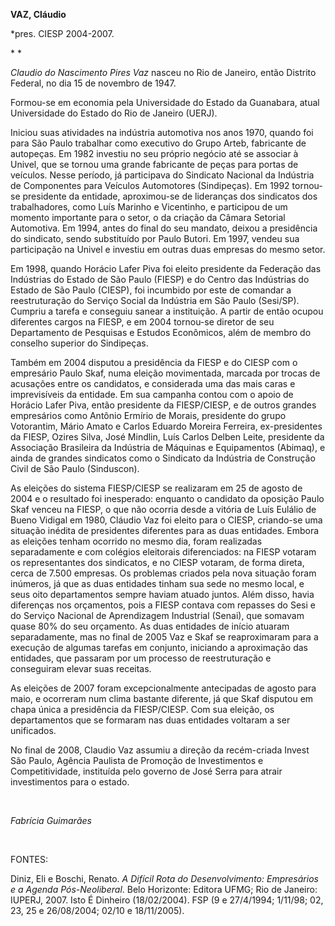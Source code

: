 **VAZ, Cláudio**

\*pres. CIESP 2004-2007.

* *

*Claudio do Nascimento Pires Vaz* nasceu no Rio de Janeiro, então
Distrito Federal, no dia 15 de novembro de 1947.

Formou-se em economia pela Universidade do Estado da Guanabara, atual
Universidade do Estado do Rio de Janeiro (UERJ).

Iniciou suas atividades na indústria automotiva nos anos 1970, quando
foi para São Paulo trabalhar como executivo do Grupo Arteb, fabricante
de autopeças. Em 1982 investiu no seu próprio negócio até se associar à
Univel, que se tornou uma grande fabricante de peças para portas de
veículos. Nesse período, já participava do Sindicato Nacional da
Indústria de Componentes para Veículos Automotores (Sindipeças). Em 1992
tornou-se presidente da entidade, aproximou-se de lideranças dos
sindicatos dos trabalhadores, como Luís Marinho e Vicentinho, e
participou de um momento importante para o setor, o da criação da Câmara
Setorial Automotiva. Em 1994, antes do final do seu mandato, deixou a
presidência do sindicato, sendo substituído por Paulo Butori. Em 1997,
vendeu sua participação na Univel e investiu em outras duas empresas do
mesmo setor.

Em 1998, quando Horácio Lafer Piva foi eleito presidente da Federação
das Indústrias do Estado de São Paulo (FIESP) e do Centro das Indústrias
do Estado de São Paulo (CIESP), foi incumbido por este de comandar a
reestruturação do Serviço Social da Indústria em São Paulo (Sesi/SP).
Cumpriu a tarefa e conseguiu sanear a instituição. A partir de então
ocupou diferentes cargos na FIESP, e em 2004 tornou-se diretor de seu
Departamento de Pesquisas e Estudos Econômicos, além de membro do
conselho superior do Sindipeças.

Também em 2004 disputou a presidência da FIESP e do CIESP com o
empresário Paulo Skaf, numa eleição movimentada, marcada por trocas de
acusações entre os candidatos, e considerada uma das mais caras e
imprevisíveis da entidade. Em sua campanha contou com o apoio de Horácio
Lafer Piva, então presidente da FIESP/CIESP, e de outros grandes
empresários como Antônio Ermírio de Morais, presidente do grupo
Votorantim, Mário Amato e Carlos Eduardo Moreira Ferreira,
ex-presidentes da FIESP, Ozires Silva, José Mindlin, Luís Carlos Delben
Leite, presidente da Associação Brasileira da Indústria de Máquinas e
Equipamentos (Abimaq), e ainda de grandes sindicatos como o Sindicato da
Indústria de Construção Civil de São Paulo (Sinduscon).

As eleições do sistema FIESP/CIESP se realizaram em 25 de agosto de 2004
e o resultado foi inesperado: enquanto o candidato da oposição Paulo
Skaf venceu na FIESP, o que não ocorria desde a vitória de Luís Eulálio
de Bueno Vidigal em 1980, Cláudio Vaz foi eleito para o CIESP,
criando-se uma situação inédita de presidentes diferentes para as duas
entidades. Embora as eleições tenham ocorrido no mesmo dia, foram
realizadas separadamente e com colégios eleitorais diferenciados: na
FIESP votaram os representantes dos sindicatos, e no CIESP votaram, de
forma direta, cerca de 7.500 empresas. Os problemas criados pela nova
situação foram inúmeros, já que as duas entidades tinham sua sede no
mesmo local, e seus oito departamentos sempre haviam atuado juntos. Além
disso, havia diferenças nos orçamentos, pois a FIESP contava com
repasses do Sesi e do Serviço Nacional de Aprendizagem Industrial
(Senai), que somavam quase 80% do seu orçamento. As duas entidades de
início atuaram separadamente, mas no final de 2005 Vaz e Skaf se
reaproximaram para a execução de algumas tarefas em conjunto, iniciando
a aproximação das entidades, que passaram por um processo de
reestruturação e conseguiram elevar suas receitas.

As eleições de 2007 foram excepcionalmente antecipadas de agosto para
maio, e ocorreram num clima bastante diferente, já que Skaf disputou em
chapa única a presidência da FIESP/CIESP. Com sua eleição, os
departamentos que se formaram nas duas entidades voltaram a ser
unificados.

No final de 2008, Claudio Vaz assumiu a direção da recém-criada Invest
São Paulo, Agência Paulista de Promoção de Investimentos e
Competitividade, instituída pelo governo de José Serra para atrair
investimentos para o estado.  

               

*Fabrícia Guimarães*

 

FONTES:

Diniz, Eli e Boschi, Renato. *A Difícil Rota do Desenvolvimento:
Empresários e a Agenda Pós-Neoliberal*. Belo Horizonte: Editora UFMG;
Rio de Janeiro: IUPERJ, 2007. Isto É Dinheiro (18/02/2004). FSP (9 e
27/4/1994; 1/11/98; 02, 23, 25 e 26/08/2004; 02/10 e 18/11/2005).

 
